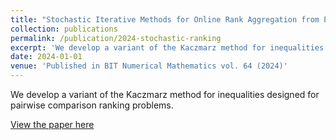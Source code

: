 ```yaml
---
title: "Stochastic Iterative Methods for Online Rank Aggregation from Pairwise Comparisons - Benjamin Jarman, Lara Kassab, Deanna Needell, Alexander Sietsema"
collection: publications
permalink: /publication/2024-stochastic-ranking
excerpt: 'We develop a variant of the Kaczmarz method for inequalities designed for pairwise comparison ranking problems.'
date: 2024-01-01
venue: 'Published in BIT Numerical Mathematics vol. 64 (2024)'
---
```

We develop a variant of the Kaczmarz method for inequalities designed for pairwise comparison ranking problems.

[View the paper here](https://link.springer.com/article/10.1007/s10543-024-01024-x)